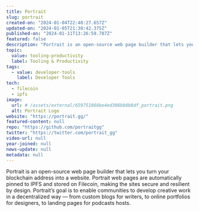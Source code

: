 ```yaml
---
title: Portrait
slug: portrait
created-on: "2024-01-04T22:40:27.657Z"
updated-on: "2024-01-05T21:38:42.375Z"
published-on: "2024-01-11T13:26:59.787Z"
featured: false
description: "Portrait is an open-source web page builder that lets you turn your blockchain address into a website."
topic:
  value: tooling-productivity
  label: Tooling & Productivity
tags:
  - value: developer-tools
    label: Developer Tools
tech:
  - filecoin
  - ipfs
image:
  url: # /assets/external/659751868be4ed306bb8b8df_portrait.png
  alt: Portrait Logo
website: "https://portrait.gg/"
featured-content: null
repo: "https://github.com/portraitgg"
twitter: "https://twitter.com/portrait_gg"
video-url: null
year-joined: null
news-update: null
metadata: null
---
```


Portrait is an open-source web page builder that lets you turn your blockchain address into a website. Portrait web pages are automatically pinned to IPFS and stored on Filecoin, making the sites secure and resilient by design. Portrait’s goal is to enable communities to develop creative work in a decentralized way –– from custom blogs for writers, to online portfolios for designers, to landing pages for podcasts hosts.
